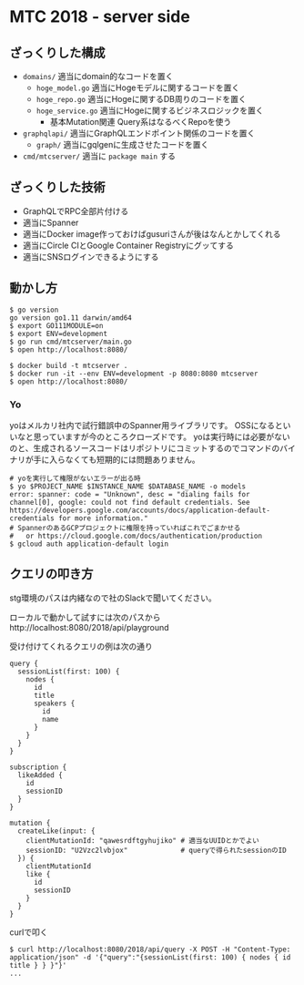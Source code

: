 # MTC 2018 - server side

## ざっくりした構成

* `domains/` 適当にdomain的なコードを置く
    * `hoge_model.go` 適当にHogeモデルに関するコードを置く
    * `hoge_repo.go` 適当にHogeに関するDB周りのコードを置く
    * `hoge_service.go` 適当にHogeに関するビジネスロジックを置く
        * 基本Mutation関連 Query系はなるべくRepoを使う
* `graphqlapi/` 適当にGraphQLエンドポイント関係のコードを置く
    * `graph/` 適当にgqlgenに生成させたコードを置く
* `cmd/mtcserver/` 適当に `package main` する

## ざっくりした技術

* GraphQLでRPC全部片付ける
* 適当にSpanner
* 適当にDocker image作っておけばgusuriさんが後はなんとかしてくれる
* 適当にCircle CIとGoogle Container Registryにグッてする
* 適当にSNSログインできるようにする


## 動かし方

```
$ go version
go version go1.11 darwin/amd64
$ export GO111MODULE=on
$ export ENV=development
$ go run cmd/mtcserver/main.go
$ open http://localhost:8080/
```

```
$ docker build -t mtcserver .
$ docker run -it --env ENV=development -p 8080:8080 mtcserver
$ open http://localhost:8080/
```

### Yo

yoはメルカリ社内で試行錯誤中のSpanner用ライブラリです。
OSSになるといいなと思っていますが今のところクローズドです。
yoは実行時には必要がないのと、生成されるソースコードはリポジトリにコミットするのでコマンドのバイナリが手に入らなくても短期的には問題ありません。
```
# yoを実行して権限がないエラーが出る時
$ yo $PROJECT_NAME $INSTANCE_NAME $DATABASE_NAME -o models
error: spanner: code = "Unknown", desc = "dialing fails for channel[0], google: could not find default credentials. See https://developers.google.com/accounts/docs/application-default-credentials for more information."
# SpannerのあるGCPプロジェクトに権限を持っていればこれでごまかせる
#   or https://cloud.google.com/docs/authentication/production
$ gcloud auth application-default login
```

## クエリの叩き方

stg環境のパスは内緒なので社のSlackで聞いてください。

ローカルで動かして試すには次のパスから
http://localhost:8080/2018/api/playground

受け付けてくれるクエリの例は次の通り

```
query {
  sessionList(first: 100) {
    nodes {
      id
      title
      speakers {
        id
        name
      }
    }
  }
}
```

```
subscription {
  likeAdded {
    id
    sessionID
  }
}
```

```
mutation {
  createLike(input: {
    clientMutationId: "qawesrdftgyhujiko" # 適当なUUIDとかでよい
    sessionID: "U2Vzc2lvbjox"             # queryで得られたsessionのID
  }) {
    clientMutationId
    like {
      id
      sessionID
    }
  }
}
```

curlで叩く

```
$ curl http://localhost:8080/2018/api/query -X POST -H "Content-Type: application/json" -d '{"query":"{sessionList(first: 100) { nodes { id title } } }"}'
...
```

